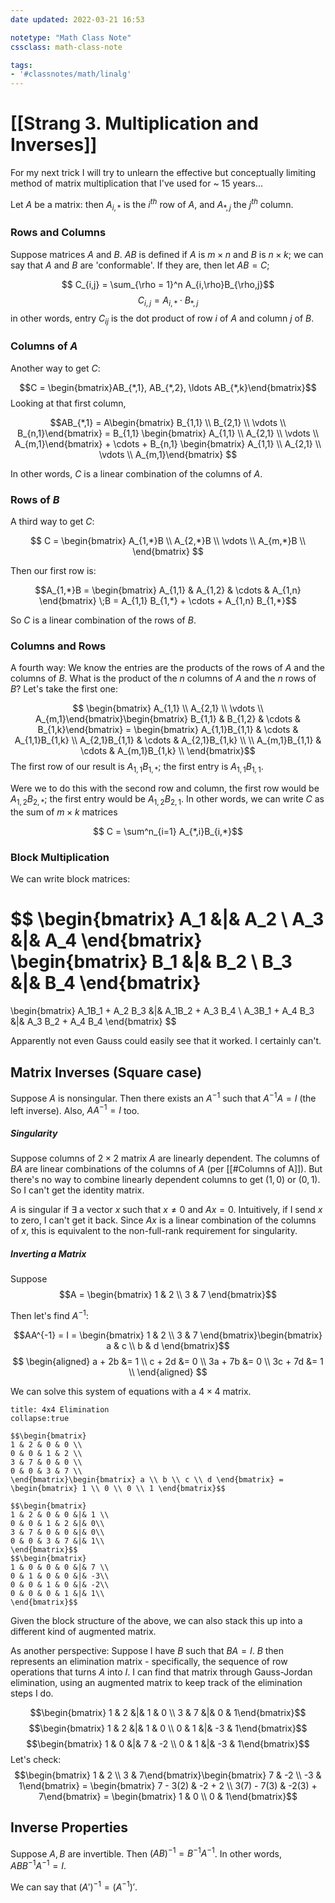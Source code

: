 ```yaml
---
date updated: 2022-03-21 16:53

notetype: "Math Class Note"
cssclass: math-class-note

tags: 
- '#classnotes/math/linalg'
---
```


# [[Strang 3. Multiplication and Inverses]]

For my next trick I will try to unlearn the effective but conceptually limiting method of matrix multiplication that I've used for ~ 15 years...

Let $A$ be a matrix: then $A_{i,*}$ is the $i^{th}$ row of $A$, and $A_{*,j}$ the $j^{th}$ column.

### Rows and Columns

Suppose matrices $A$ and $B$. $AB$ is defined if $A$ is $m \times n$ and $B$ is $n \times k$; we can say that $A$ and $B$ are 'conformable'. If they are, then let $AB = C$;

$$ C_{i,j} = \sum_{\rho = 1}^n A_{i,\rho}B_{\rho,j}$$
$$C_{i,j} = A_{i,*} \cdot B_{*,j}$$
in other words, entry $C_{ij}$ is the dot product of row $i$ of $A$ and column $j$ of $B$. 


### Columns of $A$


Another way to get $C$:

$$C = \begin{bmatrix}AB_{*,1}, AB_{*,2}, \ldots AB_{*,k}\end{bmatrix}$$
Looking at that first column, 

$$AB_{*,1} = A\begin{bmatrix} B_{1,1} \\
B_{2,1} \\
\vdots \\
B_{n,1}\end{bmatrix} = 
B_{1,1} \begin{bmatrix} A_{1,1} \\
A_{2,1} \\
\vdots \\
A_{m,1}\end{bmatrix} + 
\cdots + 
B_{n,1} \begin{bmatrix} A_{1,1} \\
A_{2,1} \\
\vdots \\
A_{m,1}\end{bmatrix} 
$$

In other words, $C$ is a linear combination of the columns of $A$. 


### Rows of $B$

A third way to get $C$: 

$$ C = \begin{bmatrix} A_{1,*}B \\
A_{2,*}B \\
\vdots \\
A_{m,*}B \\ 
\end{bmatrix}
$$

Then our first row is:

$$A_{1,*}B = \begin{bmatrix} A_{1,1} & A_{1,2} & \cdots & A_{1,n} \end{bmatrix} \;B = A_{1,1} B_{1,*} + \cdots + A_{1,n} B_{1,*}$$

So $C$ is a linear combination of the rows of $B$. 

### Columns and Rows

A fourth way: We know the entries are the  products of the rows of $A$ and the columns of $B$. What is the product of the $n$ columns of $A$ and the $n$ rows of $B$? Let's take the first one:

$$ \begin{bmatrix} A_{1,1} \\ A_{2,1} \\ \vdots \\ A_{m,1}\end{bmatrix}\begin{bmatrix} B_{1,1} & B_{1,2} & \cdots & B_{1,k}\end{bmatrix} = \begin{bmatrix}
A_{1,1}B_{1,1}  & \cdots & A_{1,1}B_{1,k} \\
A_{2,1}B_{1,1} & \cdots & A_{2,1}B_{1,k} \\
\\
A_{m,1}B_{1,1} & \cdots & A_{m,1}B_{1,k} \\
\end{bmatrix}$$
The first row of our result is $A_{1,1}B_{1,*}$; the first entry is $A_{1,1}B_{1,1}$. 

Were we to do this with the second row and column, the first row would be $A_{1,2}B_{2,*}$; the first entry would be $A_{1,2}B_{2,1}$. In other words, we can write $C$ as the sum of $m\times k$ matrices 

$$ C = \sum^n_{i=1} A_{*,i}B_{i,*}$$

### Block Multiplication

We can write block matrices: 

$$ \begin{bmatrix}
A_1 &|& A_2 \\ 
A_3 &|& A_4 
\end{bmatrix}
\begin{bmatrix}
B_1 &|& B_2 \\ 
B_3 &|& B_4 
\end{bmatrix}
= 
\begin{bmatrix}
A_1B_1 + A_2 B_3 &|& A_1B_2 + A_3 B_4 \\ 
A_3B_1 + A_4 B_3  &|& A_3 B_2 + A_4 B_4 
\end{bmatrix}
$$

Apparently not even Gauss could easily see that it worked. I certainly can't.

## Matrix Inverses (Square case)

Suppose $A$ is nonsingular. Then there exists an $A^{-1}$ such that $A^{-1}A = I$ (the left inverse). Also, $AA^{-1} = I$ too.

##### Singularity

Suppose columns of $2\times 2$ matrix $A$ are linearly dependent. The columns of $BA$ are linear combinations of the columns of $A$ (per [[#Columns of A]]). But there's no way to combine linearly dependent columns to get $(1,0)$ or $(0,1)$. So I can't get the identity matrix. 

$A$ is singular if $\exists$ a vector $x$ such that $x \neq 0$ and $Ax = 0$. Intuitively, if I send $x$ to zero, I can't get it back. Since $Ax$ is a linear combination of the columns of $x$, this is equivalent to the non-full-rank requirement for singularity. 

##### Inverting a Matrix
Suppose 
$$A = \begin{bmatrix} 1 & 2 \\ 3 & 7 \end{bmatrix}$$

Then let's find $A^{-1}$: 

$$AA^{-1} = I = \begin{bmatrix} 1 & 2 \\ 3 & 7 \end{bmatrix}\begin{bmatrix} a & c \\ b & d \end{bmatrix}$$
$$
\begin{aligned}
a + 2b &= 1 \\
c + 2d &= 0 \\
3a + 7b &= 0 \\
3c + 7d &= 1 \\
\end{aligned}
$$

We can solve this system of equations with a $4 \times 4$ matrix. 
```ad-example
title: 4x4 Elimination
collapse:true

$$\begin{bmatrix}
1 & 2 & 0 & 0 \\
0 & 0 & 1 & 2 \\
3 & 7 & 0 & 0 \\
0 & 0 & 3 & 7 \\
\end{bmatrix}\begin{bmatrix} a \\ b \\ c \\ d \end{bmatrix} = \begin{bmatrix} 1 \\ 0 \\ 0 \\ 1 \end{bmatrix}$$

$$\begin{bmatrix}
1 & 2 & 0 & 0 &|& 1 \\
0 & 0 & 1 & 2 &|& 0\\
3 & 7 & 0 & 0 &|& 0\\
0 & 0 & 3 & 7 &|& 1\\
\end{bmatrix}$$
$$\begin{bmatrix}
1 & 0 & 0 & 0 &|& 7 \\
0 & 1 & 0 & 0 &|& -3\\
0 & 0 & 1 & 0 &|& -2\\
0 & 0 & 0 & 1 &|& 1\\
\end{bmatrix}$$

```

Given the block structure of the above, we can also stack this up into a different kind of augmented matrix. 

As another perspective: Suppose I have $B$ such that $BA = I$. $B$ then represents an elimination matrix - specifically, the sequence of row operations that turns $A$ into $I$. I can find that matrix through Gauss-Jordan elimination, using an augmented matrix to keep track of the elimination steps I do. 

$$\begin{bmatrix} 1 & 2 &|& 1 & 0 \\ 3 & 7 &|& 0 & 1\end{bmatrix}$$
$$\begin{bmatrix} 1 & 2 &|& 1 & 0 \\ 0 & 1 &|& -3 & 1\end{bmatrix}$$
$$\begin{bmatrix} 1 & 0 &|& 7 & -2 \\ 0 & 1 &|& -3 & 1\end{bmatrix}$$
Let's check: 
$$\begin{bmatrix} 1 & 2 \\ 3 & 7\end{bmatrix}\begin{bmatrix} 7 & -2 \\ -3 & 1\end{bmatrix} = \begin{bmatrix} 7 - 3(2) & -2 + 2 \\ 3(7) - 7(3) & -2(3) + 7\end{bmatrix} = \begin{bmatrix} 1 & 0 \\ 0 & 1\end{bmatrix}$$

## Inverse Properties

Suppose $A, B$ are invertible. Then $(AB)^{-1} = B^{-1}A^{-1}$. In other words, $ABB^{-1}A^{-1} = I$. 

We can say that $(A')^{-1} = (A^{-1})'$. 